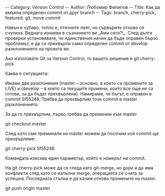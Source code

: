 -- Category: Version Control
-- Author: Любомир Филипов
-- Title: Как да вмъкна определен commit от друг branch
-- Tags: branch, cherry-pick, featured, git, move commit



Навън е хубаво, топло е, птичките пеят, но сървърите отново се счупиха. Веднага изниква в съзнанието ви „Ами сега?!„. След дълги проверки установявате, че единствения начин да бъде оправен бързо проблемът, е да се прехвърли само определен commit от develop разклонението на проекта ви.

Ако използвате Git за Version Control, то вашето решение е git cherry-pick.

Каква е ситуацията:

Имаме две разклонения (master – основно, в което са промените за LIVE) и (develop – в което са текущите промени, които все още не са готови, за да бъдат прехвърлени). Намираме, че бъгът, е оправен в commit 5f55248. Трябва да прехвърлим този commit в master разклонението.

За да го прехвърлим, първо трябва да преминем към master.

git checkout master

След като сме преминали на master можем да посочим кой commit ще прехвърляме:

git cherry-pick 5f55248

Командата изисква един параметър, който е номерът на commit.

На git cherry-pick може да се гледа като git-merge, но дори и да има конфликти  след като се изпълни merge, операцията се счита за успешна. Последната стъпка е да качим отново промените на master.

git push origin master
